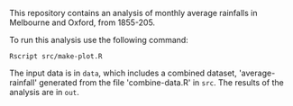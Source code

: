 This repository contains an analysis of monthly average rainfalls in Melbourne and Oxford, from 1855-205.

To run this analysis use the following command:

```
Rscript src/make-plot.R
```

The input data is in `data`, which includes a combined dataset, 'average-rainfall' generated from the file 'combine-data.R' in `src`. The results of the analysis are in `out`.
